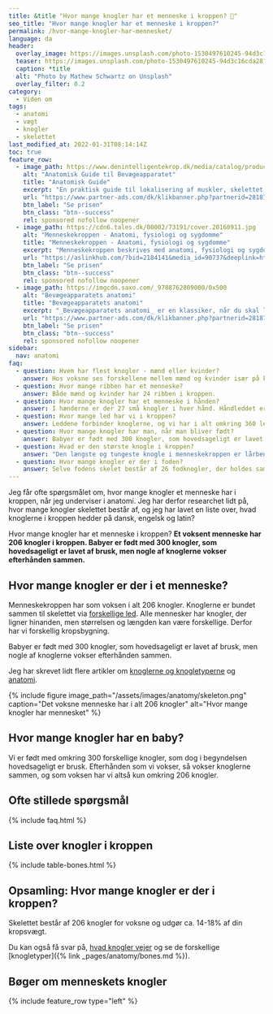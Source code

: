 ```yaml
---
title: &title "Hvor mange knogler har et menneske i kroppen? 🦴️"
seo_title: "Hvor mange knogler har et menneske i kroppen?"
permalink: /hvor-mange-knogler-har-mennesket/
language: da
header:
  overlay_image: https://images.unsplash.com/photo-1530497610245-94d3c16cda28?ixlib=rb-1.2.1&ixid=eyJhcHBfaWQiOjEyMDd9&auto=format&fit=crop&h=630&w=1200&q=10
  teaser: https://images.unsplash.com/photo-1530497610245-94d3c16cda28?ixlib=rb-1.2.1&ixid=eyJhcHBfaWQiOjEyMDd9&auto=format&fit=crop&h=300&w=400&q=10
  caption: *title
  alt: "Photo by Mathew Schwartz on Unsplash"
  overlay_filter: 0.2
category:
  - Viden om
tags:
  - anatomi
  - vægt
  - knogler
  - skelettet
last_modified_at: 2022-01-31T08:14:14Z
toc: true
feature_row:
  - image_path: https://www.denintelligentekrop.dk/media/catalog/product/cache/1/image/560x/9df78eab33525d08d6e5fb8d27136e95/a/n/anatomisk-guide-til-bevaegeapparatet-9788777499104-andrew-biel-gitte-bjerg-fuusager.jpg
    alt: "Anatomisk Guide til Bevægeapparatet"
    title: "Anatomisk Guide"
    excerpt: "En praktisk guide til lokalisering af muskler, skelettet, knogler og led. Du lærer at undersøge bevægeapparatet og kende opbygningen af skelettet og knoglerne og lokalisere de relevante vævsstrukturer."
    url: "https://www.partner-ads.com/dk/klikbanner.php?partnerid=28187&bannerid=38484&htmlurl=https://www.denintelligentekrop.dk/anatomisk-guide-til-bevaegeapparatet-9788777499104"
    btn_label: "Se prisen"
    btn_class: "btn--success"
    rel: sponsored nofollow noopener
  - image_path: https://cdn6.tales.dk/00002/73191/cover.20160911.jpg
    alt: "Menneskekroppen - Anatomi, fysiologi og sygdomme"
    title: "Menneskekroppen - Anatomi, fysiologi og sygdomme"
    excerpt: "Menneskekroppen beskrives med anatomi, fysiologi og sygdomme i et anatomisk atlas med menneskets knogler og skelettet. Gennem de computergenererede 3D-billeder og fantastiske illustrationer af knogler og muskler kan du opleve menneskekroppens anatomi."
    url: "https://aslinkhub.com/?bid=2184141&media_id=90737&deeplink=https://tales.dk/menneskekroppen-anatomi-fysiologi-og-sygdomme_steve-parker_9788756784436"
    btn_label: "Se prisen"
    btn_class: "btn--success"
    rel: sponsored nofollow noopener
  - image_path: https://imgcdn.saxo.com/_9788762809000/0x500
    alt: "Bevægeapparatets anatomi"
    title: "Bevægeapparatets anatomi"
    excerpt: "_Bevægeapparatets anatomi_ er en klassiker, når du skal lære om kroppens anatomi. Forfatterne kombinerer viden om almen anatomi med information om hvordan man forebygger, undersøger, behandler, træner og genoptræner kroppen."
    url: "https://www.partner-ads.com/dk/klikbanner.php?partnerid=28187&bannerid=43264&htmlurl=https://www.saxo.com/dk/bevaegeapparatets-anatomi_joergen-tranum-jensen_indbundet_9788762809000"
    btn_label: "Se prisen"
    btn_class: "btn--success"
    rel: sponsored nofollow noopener
sidebar:
  nav: anatomi
faq:
  - question: Hvem har flest knogler - mænd eller kvinder?
    answer: Hos voksne ses forskellene mellem mænd og kvinder især på kraniet og bækkenet. Her ses at mænd generelt har længere knogler og større led end kvinder. Desuden har mænd større muskeltilhæftninger og dermed kraftigere knogler end kvinder. Grundlæggende har mænd og kvinder dog det samme antal knogler i kroppen.
  - question: Hvor mange ribben har et menneske?
    answer: Både mænd og kvinder har 24 ribben i kroppen.
  - question: Hvor mange knogler har et menneske i hånden?
    answer: I hænderne er der 27 små knogler i hver hånd. Håndleddet er et meget komplekst led, der består af underarmsknoglen, spolebenet og 8 håndrodsknogler.
  - question: Hvor mange led har vi i kroppen?
    answer: Leddene forbinder knoglerne, og vi har i alt omkring 360 led i vores krop. Vi har skrevet meget mere om [led og ledtyper](/led/).
  - question: Hvor mange knogler har man, når man bliver født?
    answer: Babyer er født med 300 knogler, som hovedsageligt er lavet af brusk, men nogle af knoglerne vokser efterhånden sammen.
  - question: Hvad er den største knogle i kroppen?
    answer: "Den længste og tungeste knogle i menneskekroppen er lårbensknoglen, som i en voksen mand på omkring 80 kg vejer omkring 1 kg."
  - question: Hvor mange knogler er der i foden?
    answer: Selve fodens skelet består af 26 fodknogler, der holdes sammen af kraftige ledbånd. Du kan læse mere om fodens knogler under [ankelleddet og fodleddet](/joints/ankelleddet-og-fodleddet/).
---
```


Jeg får ofte spørgsmålet om, hvor mange knogler et menneske har i kroppen, når jeg underviser i anatomi. Jeg har derfor researchet lidt på, hvor mange knogler skelettet består af, og jeg har lavet en liste over, hvad knoglerne i kroppen hedder på dansk, engelsk og latin?

Hvor mange knogler har et menneske i kroppen? **Et voksent menneske har 206 knogler i kroppen. Babyer er født med 300 knogler, som hovedsageligt er lavet af brusk, men nogle af knoglerne vokser efterhånden sammen.**

## Hvor mange knogler er der i et menneske?

Menneskekroppen har som voksen i alt 206 knogler. Knoglerne er bundet sammen til skelettet via [forskellige led](/led/). Alle mennesker har knogler, der ligner hinanden, men størrelsen og længden kan være forskellige. Derfor har vi forskellig kropsbygning.

Babyer er født med 300 knogler, som hovedsageligt er lavet af brusk, men nogle af knoglerne vokser efterhånden sammen.

Jeg har skrevet lidt flere artikler om [knoglerne og knogletyperne](/knogler/) og [anatomi](/anatomi/).

{% include figure image_path="/assets/images/anatomy/skeleton.png" caption="Det voksne menneske har i alt 206 knogler" alt="Hvor mange knogler har mennesket" %}

## Hvor mange knogler har en baby?

Vi er født med omkring 300 forskellige knogler, som dog i begyndelsen hovedsageligt er brusk. Efterhånden som vi vokser, så vokser knoglerne sammen, og som voksen har vi altså kun omkring 206 knogler.

## Ofte stillede spørgsmål

{% include faq.html %}

## Liste over knogler i kroppen

{% include table-bones.html %}

## Opsamling: Hvor mange knogler er der i kroppen?

Skelettet består af 206 knogler for voksne og udgør ca. 14-18% af din kropsvægt.

Du kan også få svar på, [hvad knogler vejer](/hvad-vejer-skelettet/) og se de forskellige [knogletyper]({% link _pages/anatomy/bones.md %}).

## Bøger om menneskets knogler

{% include feature_row type="left" %}

